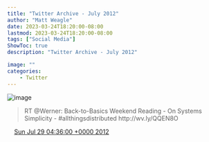 ```yaml
---
title: "Twitter Archive - July 2012"
author: "Matt Weagle"
date: 2023-03-24T18:20:00-08:00
lastmod: 2023-03-24T18:20:00-08:00
tags: ["Social Media"]
ShowToc: true
description: "Twitter Archive - July 2012"

image: ""
categories: 
    - Twitter
---
```

![image](/sadtwitterbird3.jpg)

> RT @Werner: Back\-to\-Basics Weekend Reading \- On Systems Simplicity \- \#allthingsdistributed http://wv\.ly/QQEN8O

<img src="./media/tweet.ico" width="12" /> [Sun Jul 29 04:36:00 +0000 2012](https://twitter.com/mweagle/status/229435080534261760)